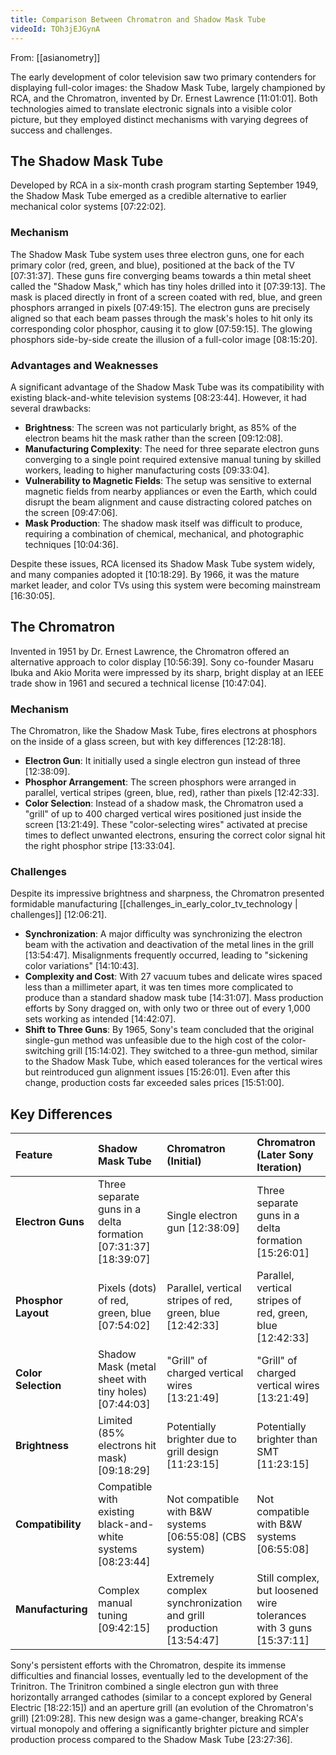 ```yaml
---
title: Comparison Between Chromatron and Shadow Mask Tube
videoId: TOh3jEJGynA
---
```


From: [[asianometry]] <br/> 

The early development of color television saw two primary contenders for displaying full-color images: the Shadow Mask Tube, largely championed by RCA, and the Chromatron, invented by Dr. Ernest Lawrence <a class="yt-timestamp" data-t="11:01:01">[11:01:01]</a>. Both technologies aimed to translate electronic signals into a visible color picture, but they employed distinct mechanisms with varying degrees of success and challenges.

## The Shadow Mask Tube

Developed by RCA in a six-month crash program starting September 1949, the Shadow Mask Tube emerged as a credible alternative to earlier mechanical color systems <a class="yt-timestamp" data-t="07:22:02">[07:22:02]</a>.

### Mechanism
The Shadow Mask Tube system uses three electron guns, one for each primary color (red, green, and blue), positioned at the back of the TV <a class="yt-timestamp" data-t="07:31:37">[07:31:37]</a>. These guns fire converging beams towards a thin metal sheet called the "Shadow Mask," which has tiny holes drilled into it <a class="yt-timestamp" data-t="07:39:13">[07:39:13]</a>. The mask is placed directly in front of a screen coated with red, blue, and green phosphors arranged in pixels <a class="yt-timestamp" data-t="07:49:15">[07:49:15]</a>. The electron guns are precisely aligned so that each beam passes through the mask's holes to hit only its corresponding color phosphor, causing it to glow <a class="yt-timestamp" data-t="07:59:15">[07:59:15]</a>. The glowing phosphors side-by-side create the illusion of a full-color image <a class="yt-timestamp" data-t="08:15:20">[08:15:20]</a>.

### Advantages and Weaknesses
A significant advantage of the Shadow Mask Tube was its compatibility with existing black-and-white television systems <a class="yt-timestamp" data-t="08:23:44">[08:23:44]</a>. However, it had several drawbacks:
*   **Brightness**: The screen was not particularly bright, as 85% of the electron beams hit the mask rather than the screen <a class="yt-timestamp" data-t="09:12:08">[09:12:08]</a>.
*   **Manufacturing Complexity**: The need for three separate electron guns converging to a single point required extensive manual tuning by skilled workers, leading to higher manufacturing costs <a class="yt-timestamp" data-t="09:33:04">[09:33:04]</a>.
*   **Vulnerability to Magnetic Fields**: The setup was sensitive to external magnetic fields from nearby appliances or even the Earth, which could disrupt the beam alignment and cause distracting colored patches on the screen <a class="yt-timestamp" data-t="09:47:06">[09:47:06]</a>.
*   **Mask Production**: The shadow mask itself was difficult to produce, requiring a combination of chemical, mechanical, and photographic techniques <a class="yt-timestamp" data-t="10:04:36">[10:04:36]</a>.

Despite these issues, RCA licensed its Shadow Mask Tube system widely, and many companies adopted it <a class="yt-timestamp" data-t="10:18:29">[10:18:29]</a>. By 1966, it was the mature market leader, and color TVs using this system were becoming mainstream <a class="yt-timestamp" data-t="16:30:05">[16:30:05]</a>.

## The Chromatron

Invented in 1951 by Dr. Ernest Lawrence, the Chromatron offered an alternative approach to color display <a class="yt-timestamp" data-t="10:56:39">[10:56:39]</a>. Sony co-founder Masaru Ibuka and Akio Morita were impressed by its sharp, bright display at an IEEE trade show in 1961 and secured a technical license <a class="yt-timestamp" data-t="10:47:04">[10:47:04]</a>.

### Mechanism
The Chromatron, like the Shadow Mask Tube, fires electrons at phosphors on the inside of a glass screen, but with key differences <a class="yt-timestamp" data-t="12:28:18">[12:28:18]</a>.
*   **Electron Gun**: It initially used a single electron gun instead of three <a class="yt-timestamp" data-t="12:38:09">[12:38:09]</a>.
*   **Phosphor Arrangement**: The screen phosphors were arranged in parallel, vertical stripes (green, blue, red), rather than pixels <a class="yt-timestamp" data-t="12:42:33">[12:42:33]</a>.
*   **Color Selection**: Instead of a shadow mask, the Chromatron used a "grill" of up to 400 charged vertical wires positioned just inside the screen <a class="yt-timestamp" data-t="13:21:49">[13:21:49]</a>. These "color-selecting wires" activated at precise times to deflect unwanted electrons, ensuring the correct color signal hit the right phosphor stripe <a class="yt-timestamp" data-t="13:33:04">[13:33:04]</a>.

### Challenges
Despite its impressive brightness and sharpness, the Chromatron presented formidable manufacturing [[challenges_in_early_color_tv_technology | challenges]] <a class="yt-timestamp" data-t="12:06:21">[12:06:21]</a>.
*   **Synchronization**: A major difficulty was synchronizing the electron beam with the activation and deactivation of the metal lines in the grill <a class="yt-timestamp" data-t="13:54:47">[13:54:47]</a>. Misalignments frequently occurred, leading to "sickening color variations" <a class="yt-timestamp" data-t="14:10:43">[14:10:43]</a>.
*   **Complexity and Cost**: With 27 vacuum tubes and delicate wires spaced less than a millimeter apart, it was ten times more complicated to produce than a standard shadow mask tube <a class="yt-timestamp" data-t="14:31:07">[14:31:07]</a>. Mass production efforts by Sony dragged on, with only two or three out of every 1,000 sets working as intended <a class="yt-timestamp" data-t="14:42:07">[14:42:07]</a>.
*   **Shift to Three Guns**: By 1965, Sony's team concluded that the original single-gun method was unfeasible due to the high cost of the color-switching grill <a class="yt-timestamp" data-t="15:14:02">[15:14:02]</a>. They switched to a three-gun method, similar to the Shadow Mask Tube, which eased tolerances for the vertical wires but reintroduced gun alignment issues <a class="yt-timestamp" data-t="15:26:01">[15:26:01]</a>. Even after this change, production costs far exceeded sales prices <a class="yt-timestamp" data-t="15:51:00">[15:51:00]</a>.

## Key Differences

| Feature             | Shadow Mask Tube                                  | Chromatron (Initial)                             | Chromatron (Later Sony Iteration)                |
| :------------------ | :------------------------------------------------ | :----------------------------------------------- | :----------------------------------------------- |
| **Electron Guns**   | Three separate guns in a delta formation <a class="yt-timestamp" data-t="07:31:37">[07:31:37]</a> <a class="yt-timestamp" data-t="18:39:07">[18:39:07]</a> | Single electron gun <a class="yt-timestamp" data-t="12:38:09">[12:38:09]</a>   | Three separate guns in a delta formation <a class="yt-timestamp" data-t="15:26:01">[15:26:01]</a> |
| **Phosphor Layout** | Pixels (dots) of red, green, blue <a class="yt-timestamp" data-t="07:54:02">[07:54:02]</a> | Parallel, vertical stripes of red, green, blue <a class="yt-timestamp" data-t="12:42:33">[12:42:33]</a> | Parallel, vertical stripes of red, green, blue <a class="yt-timestamp" data-t="12:42:33">[12:42:33]</a> |
| **Color Selection** | Shadow Mask (metal sheet with tiny holes) <a class="yt-timestamp" data-t="07:44:03">[07:44:03]</a> | "Grill" of charged vertical wires <a class="yt-timestamp" data-t="13:21:49">[13:21:49]</a> | "Grill" of charged vertical wires <a class="yt-timestamp" data-t="13:21:49">[13:21:49]</a> |
| **Brightness**      | Limited (85% electrons hit mask) <a class="yt-timestamp" data-t="09:18:29">[09:18:29]</a> | Potentially brighter due to grill design <a class="yt-timestamp" data-t="11:23:15">[11:23:15]</a> | Potentially brighter than SMT <a class="yt-timestamp" data-t="11:23:15">[11:23:15]</a> |
| **Compatibility**   | Compatible with existing black-and-white systems <a class="yt-timestamp" data-t="08:23:44">[08:23:44]</a> | Not compatible with B&W systems <a class="yt-timestamp" data-t="06:55:08">[06:55:08]</a> (CBS system) | Not compatible with B&W systems <a class="yt-timestamp" data-t="06:55:08">[06:55:08]</a> |
| **Manufacturing**   | Complex manual tuning <a class="yt-timestamp" data-t="09:42:15">[09:42:15]</a> | Extremely complex synchronization and grill production <a class="yt-timestamp" data-t="13:54:47">[13:54:47]</a> | Still complex, but loosened wire tolerances with 3 guns <a class="yt-timestamp" data-t="15:37:11">[15:37:11]</a> |

Sony's persistent efforts with the Chromatron, despite its immense difficulties and financial losses, eventually led to the development of the Trinitron. The Trinitron combined a single electron gun with three horizontally arranged cathodes (similar to a concept explored by General Electric <a class="yt-timestamp" data-t="18:22:15">[18:22:15]</a>) and an aperture grill (an evolution of the Chromatron's grill) <a class="yt-timestamp" data-t="21:09:28">[21:09:28]</a>. This new design was a game-changer, breaking RCA's virtual monopoly and offering a significantly brighter picture and simpler production process compared to the Shadow Mask Tube <a class="yt-timestamp" data-t="23:27:36">[23:27:36]</a>.